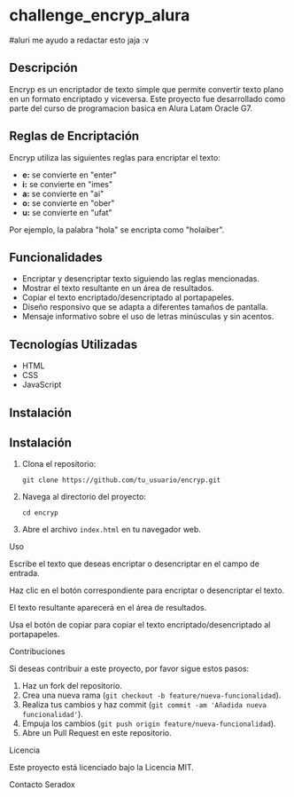 # challenge_encryp_alura
#aluri me ayudo a redactar esto jaja :v

## Descripción

Encryp es un encriptador de texto simple que permite convertir texto plano en un formato encriptado y viceversa. Este proyecto fue desarrollado como parte del curso de programacion basica en Alura Latam Oracle G7.

## Reglas de Encriptación

Encryp utiliza las siguientes reglas para encriptar el texto:

* **e:** se convierte en "enter"
* **i:** se convierte en "imes"
* **a:** se convierte en "ai"
* **o:** se convierte en "ober"
* **u:** se convierte en "ufat"

Por ejemplo, la palabra "hola" se encripta como "holaiber".

## Funcionalidades

* Encriptar y desencriptar texto siguiendo las reglas mencionadas.
* Mostrar el texto resultante en un área de resultados.
* Copiar el texto encriptado/desencriptado al portapapeles.
* Diseño responsivo que se adapta a diferentes tamaños de pantalla.
* Mensaje informativo sobre el uso de letras minúsculas y sin acentos.

## Tecnologías Utilizadas

* HTML
* CSS
* JavaScript

## Instalación

## Instalación

1. Clona el repositorio:

    ```
    git clone https://github.com/tu_usuario/encryp.git
    ```

2. Navega al directorio del proyecto:

    ```
    cd encryp
    ```

3. Abre el archivo `index.html` en tu navegador web.

Uso

Escribe el texto que deseas encriptar o desencriptar en el campo de entrada.

Haz clic en el botón correspondiente para encriptar o desencriptar el texto.

El texto resultante aparecerá en el área de resultados.

Usa el botón de copiar para copiar el texto encriptado/desencriptado al portapapeles.

Contribuciones

Si deseas contribuir a este proyecto, por favor sigue estos pasos:

1. Haz un fork del repositorio.
2. Crea una nueva rama (`git checkout -b feature/nueva-funcionalidad`).
3. Realiza tus cambios y haz commit (`git commit -am 'Añadida nueva funcionalidad'`).
4. Empuja los cambios (`git push origin feature/nueva-funcionalidad`).
5. Abre un Pull Request en este repositorio.

Licencia

Este proyecto está licenciado bajo la Licencia MIT.

Contacto
Seradox

